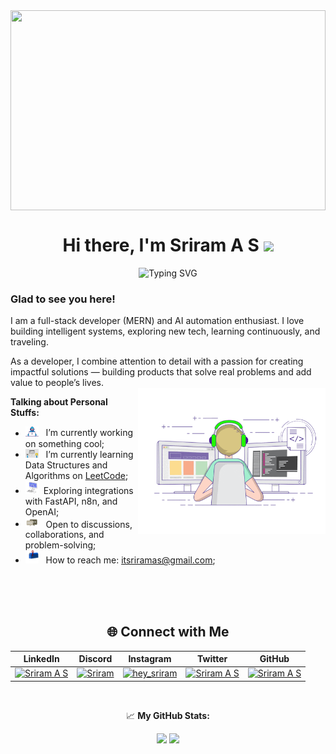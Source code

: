 <div align="center">
  
<img src="https://user-images.githubusercontent.com/74038190/226190894-18e959ba-d458-4a94-ac44-790190f2a947.gif" align="center" height="320" style="width: 100%" />


<h1 align="center">Hi there, I'm  Sriram A S <img src="https://media.giphy.com/media/hvRJCLFzcasrR4ia7z/giphy.gif" width="25"></h1>
</div>


<p align="center">
<img src="https://readme-typing-svg.herokuapp.com?font=Fira+Code&pause=1000&color=9400D3&center=true&vCenter=true&width=435&lines=Computer+Engineer;Full-Stack+Developer;AI+Engineer;AI-automation+enthusiast;" alt="Typing SVG" />
</p>

### Glad to see you here! &nbsp;

I am a full-stack developer (MERN) and AI automation enthusiast. I love building intelligent systems, exploring new tech, learning continuously, and traveling.

As a developer, I combine attention to detail with a passion for creating impactful solutions — building products that solve real problems and add value to people’s lives.
</br>
<img align="right" alt="GIF" src="https://github.com/Sriramas-dev/Sriramas-dev/blob/9ea52dc28803387e4f353c1258a16ce5c3ed9656/assets/coding.gif?raw=true" width="300" height="234" />

**Talking about Personal Stuffs:**

- <img src="https://github.com/Sriramas-dev/Sriramas-dev/blob/a2e8755743f65c1cd723d7d5c4a5d027ef04db32/assets/developer.gif?raw=true" width="21" />&nbsp;&nbsp; I’m currently working on something cool;
- <img src="https://github.com/Sriramas-dev/Sriramas-dev/blob/a2e8755743f65c1cd723d7d5c4a5d027ef04db32/assets/lightning.gif?raw=true" width="21" />&nbsp;&nbsp; I’m currently learning Data Structures and Algorithms on [LeetCode](https://leetcode.com/u/sriramas-dev/);
- <img src="https://github.com/Sriramas-dev/Sriramas-dev/blob/a2e8755743f65c1cd723d7d5c4a5d027ef04db32/assets/laptop.gif?raw=true" width="21" />&nbsp;&nbsp;Exploring integrations with FastAPI, n8n, and OpenAI;
- <img src="https://github.com/Sriramas-dev/Sriramas-dev/blob/a2e8755743f65c1cd723d7d5c4a5d027ef04db32/assets/message.gif?raw=true" width="21" />&nbsp;&nbsp; Open to discussions, collaborations, and problem-solving;
- <img src="https://github.com/Sriramas-dev/Sriramas-dev/blob/a2e8755743f65c1cd723d7d5c4a5d027ef04db32/assets/letterbox.gif?raw=true" width="21" />&nbsp;&nbsp; How to reach me: itsriramas@gmail.com;
</br>
</br>
</br>

<div align="center">
<div align="center">
  <h2>🌐 Connect with Me</h2>

 | LinkedIn | Discord | Instagram | Twitter | GitHub |
| --- | --- | --- | --- | --- |
| [![Sriram A S](https://bentos.jkominovic.dev/api/v1/bento-cards?url=https%3A%2F%2Fwww.linkedin.com%2Fin%2Fsriramas7%2F&subtitle=Sriram+A+S&size=square)](https://www.linkedin.com/in/sriramas7/) | [![Sriram](https://bentos.jkominovic.dev/api/v1/bento-cards?url=http%3A%2F%2Fdiscord.com%2Fusers%2F973933511125905438&subtitle=Sriram&size=square)](http://discord.com/users/973933511125905438) | [![hey_sriram](https://bentos.jkominovic.dev/api/v1/bento-cards?url=https%3A%2F%2Fwww.instagram.com%2Fhey_sriram%3Figsh%3DOHNmY2JyMGdtNjV5&subtitle=hey_sriram&size=square)](https://www.instagram.com/hey_sriram?igsh=OHNmY2JyMGdtNjV5) | [![Sriram A S](https://bentos.jkominovic.dev/api/v1/bento-cards?url=https%3A%2F%2Fx.com%2FRamaluuu%3Ft%3D1lH9yO1XrT38UMpXf-_iAg%26s%3D09&subtitle=Sriram+A+S&size=square)](https://x.com/Ramaluuu?t=1lH9yO1XrT38UMpXf-_iAg&s=09) | [![Sriram A S](https://bentos.jkominovic.dev/api/v1/bento-cards?url=https%3A%2F%2Fgithub.com%2FSriramas-dev&subtitle=Sriram+A+S&size=square)](https://github.com/Sriramas-dev) |
</br>

📈 **My GitHub Stats:**

<p>
  <img height="180em" src="https://github-readme-stats.vercel.app/api?username=Sriramas-dev&show_icons=true&hide_border=true&&count_private=true&include_all_commits=true" />
  <img height="180em" src="https://github-readme-stats.vercel.app/api/top-langs/?username=Sriramas-dev&exclude_repo=KNN-Image-Classification&show_icons=true&hide_border=true&layout=compact&langs_count=8"/>
</p>



